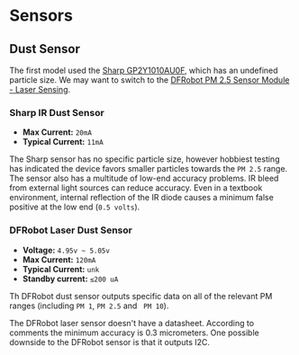 # Sensors

## Dust Sensor

The first model used the [Sharp GP2Y1010AU0F](https://www.sparkfun.com/products/9689), which has an undefined particle
size. We may want to switch to the [DFRobot PM 2.5 Sensor Module - Laser Sensing](http://www.dfrobot.com/index.php?route=product/product&product_id=1272#.V3vcGfkrJ_M).

### Sharp IR Dust Sensor

* **Max Current:** `20mA`
* **Typical Current:** `11mA`

The Sharp sensor has no specific particle size, however hobbiest testing has indicated the device favors smaller
particles towards the `PM 2.5` range. The sensor also has a multitude of low-end accuracy problems. IR bleed from
external light sources can reduce accuracy. Even in a textbook environment, internal reflection of the IR diode
causes a minimum false positive at the low end (`0.5 volts`).

### DFRobot Laser Dust Sensor

* **Voltage:** `4.95v ~ 5.05v`
* **Max Current:** `120mA`
* **Typical Current:** `unk`
* **Standby current:** `≤200 uA`

Th DFRobot dust sensor outputs specific data on all of the relevant PM ranges (including `PM 1`, `PM 2.5` and ` PM 10`).

The DFRobot laser sensor doesn't have a datasheet. According to comments the minimum accuracy is 0.3 micrometers.
One possible downside to the DFRobot sensor is that it outputs I2C.
